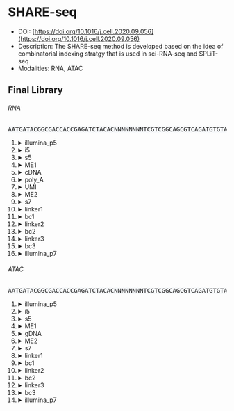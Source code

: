 # SHARE-seq
- DOI: [https://doi.org/10.1016/j.cell.2020.09.056](https://doi.org/10.1016/j.cell.2020.09.056)
- Description: The SHARE-seq method is developed based on the idea of combinatorial indexing stratgy that is used in sci-RNA-seq and SPLiT-seq
- Modalities: RNA, ATAC
    
## Final Library
###### RNA
<pre style="overflow-x: auto; text-align: left; background-color: #f6f8fa">AATGATACGGCGACCACCGAGATCTACACNNNNNNNNTCGTCGGCAGCGTCAGATGTGTATAAGAGACAGXXNNNNNNNNNNCTGTCTCTTATACACATCTCCGAGCCCACGAGACTCGGACGATCATGGGNNNNNNNNCAAGTATGCAGCGCGCTCAAGCACGTGGATNNNNNNNNAGTCGTACGCCGATGCGAAACATCGGCCACNNNNNNNNATCTCGTATGCCGTCTTCTGCTTG</pre>
1. <details><summary>illumina_p5</summary>

   - sequence_type: fixed
   - sequence: <pre style="overflow-x: auto; text-align: left; margin: 0; display: inline;">AATGATACGGCGACCACCGAGATCTACAC</pre>
   - min_len: 29
   - max_len: 29
   - onlist: None
   </details>
2. <details><summary>i5</summary>

   - sequence_type: onlist
   - sequence: <pre style="overflow-x: auto; text-align: left; margin: 0; display: inline;">NNNNNNNN</pre>
   - min_len: 8
   - max_len: 8
   - onlist: RNA_i5_onlist.txt
   </details>
3. <details><summary>s5</summary>

   - sequence_type: fixed
   - sequence: <pre style="overflow-x: auto; text-align: left; margin: 0; display: inline;">TCGTCGGCAGCGTC</pre>
   - min_len: 13
   - max_len: 13
   - onlist: None
   </details>
4. <details><summary>ME1</summary>

   - sequence_type: fixed
   - sequence: <pre style="overflow-x: auto; text-align: left; margin: 0; display: inline;">AGATGTGTATAAGAGACAG</pre>
   - min_len: 19
   - max_len: 19
   - onlist: None
   </details>
5. <details><summary>cDNA</summary>

   - sequence_type: random
   - sequence: <pre style="overflow-x: auto; text-align: left; margin: 0; display: inline;">X</pre>
   - min_len: 1
   - max_len: 99
   - onlist: None
   </details>
6. <details><summary>poly_A</summary>

   - sequence_type: random
   - sequence: <pre style="overflow-x: auto; text-align: left; margin: 0; display: inline;">X</pre>
   - min_len: 1
   - max_len: 99
   - onlist: None
   </details>
7. <details><summary>UMI</summary>

   - sequence_type: random
   - sequence: <pre style="overflow-x: auto; text-align: left; margin: 0; display: inline;">NNNNNNNNNN</pre>
   - min_len: 10
   - max_len: 10
   - onlist: None
   </details>
8. <details><summary>ME2</summary>

   - sequence_type: fixed
   - sequence: <pre style="overflow-x: auto; text-align: left; margin: 0; display: inline;">CTGTCTCTTATACACATCT</pre>
   - min_len: 19
   - max_len: 19
   - onlist: None
   </details>
9. <details><summary>s7</summary>

   - sequence_type: fixed
   - sequence: <pre style="overflow-x: auto; text-align: left; margin: 0; display: inline;">CCGAGCCCACGAGAC</pre>
   - min_len: 15
   - max_len: 15
   - onlist: None
   </details>
10. <details><summary>linker1</summary>

    - sequence_type: fixed
    - sequence: <pre style="overflow-x: auto; text-align: left; margin: 0; display: inline;">TCGGACGATCATGGG</pre>
    - min_len: 15
    - max_len: 15
    - onlist: None
    </details>
11. <details><summary>bc1</summary>

    - sequence_type: onlist
    - sequence: <pre style="overflow-x: auto; text-align: left; margin: 0; display: inline;">NNNNNNNN</pre>
    - min_len: 8
    - max_len: 8
    - onlist: bc_onlist.txt
    </details>
12. <details><summary>linker2</summary>

    - sequence_type: fixed
    - sequence: <pre style="overflow-x: auto; text-align: left; margin: 0; display: inline;">CAAGTATGCAGCGCGCTCAAGCACGTGGAT</pre>
    - min_len: 30
    - max_len: 30
    - onlist: None
    </details>
13. <details><summary>bc2</summary>

    - sequence_type: onlist
    - sequence: <pre style="overflow-x: auto; text-align: left; margin: 0; display: inline;">NNNNNNNN</pre>
    - min_len: 8
    - max_len: 8
    - onlist: bc_onlist.txt
    </details>
14. <details><summary>linker3</summary>

    - sequence_type: fixed
    - sequence: <pre style="overflow-x: auto; text-align: left; margin: 0; display: inline;">AGTCGTACGCCGATGCGAAACATCGGCCAC</pre>
    - min_len: 30
    - max_len: 30
    - onlist: None
    </details>
15. <details><summary>bc3</summary>

    - sequence_type: onlist
    - sequence: <pre style="overflow-x: auto; text-align: left; margin: 0; display: inline;">NNNNNNNN</pre>
    - min_len: 8
    - max_len: 8
    - onlist: bc_onlist.txt
    </details>
16. <details><summary>illumina_p7</summary>

    - sequence_type: fixed
    - sequence: <pre style="overflow-x: auto; text-align: left; margin: 0; display: inline;">ATCTCGTATGCCGTCTTCTGCTTG</pre>
    - min_len: 24
    - max_len: 24
    - onlist: bc_onlist.txt
    </details>
###### ATAC
<pre style="overflow-x: auto; text-align: left; background-color: #f6f8fa">AATGATACGGCGACCACCGAGATCTACACNNNNNNNNTCGTCGGCAGCGTCAGATGTGTATAAGAGACAGXCTGTCTCTTATACACATCTCCGAGCCCACGAGACTCGGACGATCATGGGNNNNNNNNCAAGTATGCAGCGCGCTCAAGCACGTGGATNNNNNNNNAGTCGTACGCCGATGCGAAACATCGGCCACNNNNNNNNATCTCGTATGCCGTCTTCTGCTTG</pre>
1. <details><summary>illumina_p5</summary>

   - sequence_type: fixed
   - sequence: <pre style="overflow-x: auto; text-align: left; margin: 0; display: inline;">AATGATACGGCGACCACCGAGATCTACAC</pre>
   - min_len: 29
   - max_len: 29
   - onlist: None
   </details>
2. <details><summary>i5</summary>

   - sequence_type: onlist
   - sequence: <pre style="overflow-x: auto; text-align: left; margin: 0; display: inline;">NNNNNNNN</pre>
   - min_len: 10
   - max_len: 10
   - onlist: ATAC_i5_onlist.txt
   </details>
3. <details><summary>s5</summary>

   - sequence_type: fixed
   - sequence: <pre style="overflow-x: auto; text-align: left; margin: 0; display: inline;">TCGTCGGCAGCGTC</pre>
   - min_len: 14
   - max_len: 14
   - onlist: None
   </details>
4. <details><summary>ME1</summary>

   - sequence_type: fixed
   - sequence: <pre style="overflow-x: auto; text-align: left; margin: 0; display: inline;">AGATGTGTATAAGAGACAG</pre>
   - min_len: 19
   - max_len: 19
   - onlist: None
   </details>
5. <details><summary>gDNA</summary>

   - sequence_type: random
   - sequence: <pre style="overflow-x: auto; text-align: left; margin: 0; display: inline;">X</pre>
   - min_len: 1
   - max_len: 98
   - onlist: None
   </details>
6. <details><summary>ME2</summary>

   - sequence_type: fixed
   - sequence: <pre style="overflow-x: auto; text-align: left; margin: 0; display: inline;">CTGTCTCTTATACACATCT</pre>
   - min_len: 19
   - max_len: 19
   - onlist: None
   </details>
7. <details><summary>s7</summary>

   - sequence_type: fixed
   - sequence: <pre style="overflow-x: auto; text-align: left; margin: 0; display: inline;">CCGAGCCCACGAGAC</pre>
   - min_len: 15
   - max_len: 15
   - onlist: None
   </details>
8. <details><summary>linker1</summary>

   - sequence_type: fixed
   - sequence: <pre style="overflow-x: auto; text-align: left; margin: 0; display: inline;">TCGGACGATCATGGG</pre>
   - min_len: 15
   - max_len: 15
   - onlist: None
   </details>
9. <details><summary>bc1</summary>

   - sequence_type: onlist
   - sequence: <pre style="overflow-x: auto; text-align: left; margin: 0; display: inline;">NNNNNNNN</pre>
   - min_len: 8
   - max_len: 8
   - onlist: bc_onlist.txt
   </details>
10. <details><summary>linker2</summary>

    - sequence_type: fixed
    - sequence: <pre style="overflow-x: auto; text-align: left; margin: 0; display: inline;">CAAGTATGCAGCGCGCTCAAGCACGTGGAT</pre>
    - min_len: 30
    - max_len: 30
    - onlist: None
    </details>
11. <details><summary>bc2</summary>

    - sequence_type: onlist
    - sequence: <pre style="overflow-x: auto; text-align: left; margin: 0; display: inline;">NNNNNNNN</pre>
    - min_len: 8
    - max_len: 8
    - onlist: bc_onlist.txt
    </details>
12. <details><summary>linker3</summary>

    - sequence_type: fixed
    - sequence: <pre style="overflow-x: auto; text-align: left; margin: 0; display: inline;">AGTCGTACGCCGATGCGAAACATCGGCCAC</pre>
    - min_len: 30
    - max_len: 30
    - onlist: None
    </details>
13. <details><summary>bc3</summary>

    - sequence_type: onlist
    - sequence: <pre style="overflow-x: auto; text-align: left; margin: 0; display: inline;">NNNNNNNN</pre>
    - min_len: 8
    - max_len: 8
    - onlist: bc_onlist.txt
    </details>
14. <details><summary>illumina_p7</summary>

    - sequence_type: fixed
    - sequence: <pre style="overflow-x: auto; text-align: left; margin: 0; display: inline;">ATCTCGTATGCCGTCTTCTGCTTG</pre>
    - min_len: 24
    - max_len: 24
    - onlist: None
    </details>
